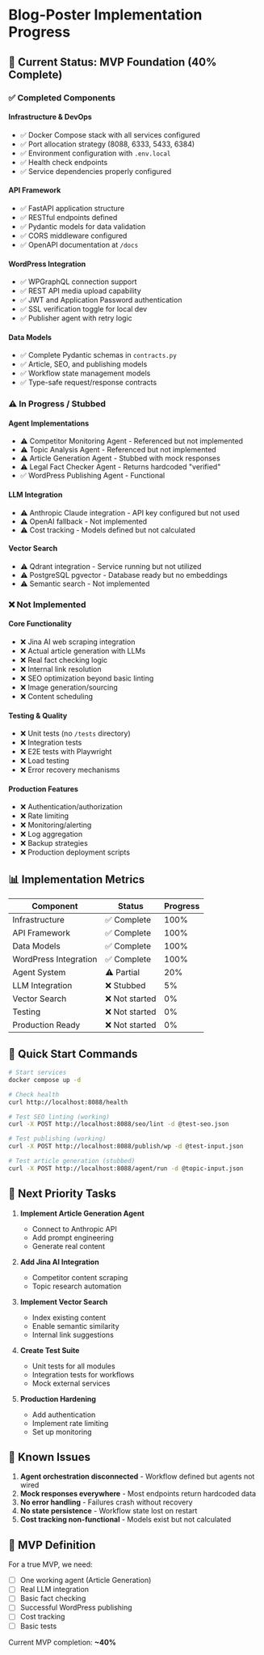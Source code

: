 # Blog-Poster Implementation Progress

## 🎯 Current Status: MVP Foundation (40% Complete)

### ✅ Completed Components

#### Infrastructure & DevOps
- ✅ Docker Compose stack with all services configured
- ✅ Port allocation strategy (8088, 6333, 5433, 6384)
- ✅ Environment configuration with `.env.local`
- ✅ Health check endpoints
- ✅ Service dependencies properly configured

#### API Framework
- ✅ FastAPI application structure
- ✅ RESTful endpoints defined
- ✅ Pydantic models for data validation
- ✅ CORS middleware configured
- ✅ OpenAPI documentation at `/docs`

#### WordPress Integration
- ✅ WPGraphQL connection support
- ✅ REST API media upload capability
- ✅ JWT and Application Password authentication
- ✅ SSL verification toggle for local dev
- ✅ Publisher agent with retry logic

#### Data Models
- ✅ Complete Pydantic schemas in `contracts.py`
- ✅ Article, SEO, and publishing models
- ✅ Workflow state management models
- ✅ Type-safe request/response contracts

### ⚠️ In Progress / Stubbed

#### Agent Implementations
- ⚠️ Competitor Monitoring Agent - Referenced but not implemented
- ⚠️ Topic Analysis Agent - Referenced but not implemented  
- ⚠️ Article Generation Agent - Stubbed with mock responses
- ⚠️ Legal Fact Checker Agent - Returns hardcoded "verified"
- ✅ WordPress Publishing Agent - Functional

#### LLM Integration
- ⚠️ Anthropic Claude integration - API key configured but not used
- ⚠️ OpenAI fallback - Not implemented
- ⚠️ Cost tracking - Models defined but not calculated

#### Vector Search
- ⚠️ Qdrant integration - Service running but not utilized
- ⚠️ PostgreSQL pgvector - Database ready but no embeddings
- ⚠️ Semantic search - Not implemented

### ❌ Not Implemented

#### Core Functionality
- ❌ Jina AI web scraping integration
- ❌ Actual article generation with LLMs
- ❌ Real fact checking logic
- ❌ Internal link resolution
- ❌ SEO optimization beyond basic linting
- ❌ Image generation/sourcing
- ❌ Content scheduling

#### Testing & Quality
- ❌ Unit tests (no `/tests` directory)
- ❌ Integration tests
- ❌ E2E tests with Playwright
- ❌ Load testing
- ❌ Error recovery mechanisms

#### Production Features
- ❌ Authentication/authorization
- ❌ Rate limiting
- ❌ Monitoring/alerting
- ❌ Log aggregation
- ❌ Backup strategies
- ❌ Production deployment scripts

## 📊 Implementation Metrics

| Component | Status | Progress |
|-----------|--------|----------|
| Infrastructure | ✅ Complete | 100% |
| API Framework | ✅ Complete | 100% |
| Data Models | ✅ Complete | 100% |
| WordPress Integration | ✅ Complete | 100% |
| Agent System | ⚠️ Partial | 20% |
| LLM Integration | ❌ Stubbed | 5% |
| Vector Search | ❌ Not started | 0% |
| Testing | ❌ Not started | 0% |
| Production Ready | ❌ Not started | 0% |

## 🚀 Quick Start Commands

```bash
# Start services
docker compose up -d

# Check health
curl http://localhost:8088/health

# Test SEO linting (working)
curl -X POST http://localhost:8088/seo/lint -d @test-seo.json

# Test publishing (working)  
curl -X POST http://localhost:8088/publish/wp -d @test-input.json

# Test article generation (stubbed)
curl -X POST http://localhost:8088/agent/run -d @topic-input.json
```

## 🔄 Next Priority Tasks

1. **Implement Article Generation Agent** 
   - Connect to Anthropic API
   - Add prompt engineering
   - Generate real content

2. **Add Jina AI Integration**
   - Competitor content scraping
   - Topic research automation

3. **Implement Vector Search**
   - Index existing content
   - Enable semantic similarity
   - Internal link suggestions

4. **Create Test Suite**
   - Unit tests for all modules
   - Integration tests for workflows
   - Mock external services

5. **Production Hardening**
   - Add authentication
   - Implement rate limiting
   - Set up monitoring

## 📝 Known Issues

1. **Agent orchestration disconnected** - Workflow defined but agents not wired
2. **Mock responses everywhere** - Most endpoints return hardcoded data
3. **No error handling** - Failures crash without recovery
4. **No state persistence** - Workflow state lost on restart
5. **Cost tracking non-functional** - Models exist but not calculated

## 🎯 MVP Definition

For a true MVP, we need:
- [ ] One working agent (Article Generation)
- [ ] Real LLM integration
- [ ] Basic fact checking
- [ ] Successful WordPress publishing
- [ ] Cost tracking
- [ ] Basic tests

Current MVP completion: **~40%**

